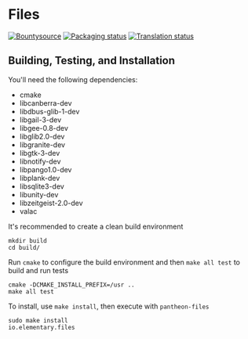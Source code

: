 # Files
[![Bountysource](https://www.bountysource.com/badge/tracker?tracker_id=65602118)](https://www.bountysource.com/teams/elementary/issues?tracker_ids=65602118)
[![Packaging status](https://repology.org/badge/tiny-repos/pantheon-files.svg)](https://repology.org/metapackage/pantheon-files)
[![Translation status](https://l10n.elementary.io/widgets/files/-/svg-badge.svg)](https://l10n.elementary.io/projects/files/?utm_source=widget)

## Building, Testing, and Installation

You'll need the following dependencies:
* cmake
* libcanberra-dev
* libdbus-glib-1-dev
* libgail-3-dev
* libgee-0.8-dev
* libglib2.0-dev
* libgranite-dev
* libgtk-3-dev
* libnotify-dev
* libpango1.0-dev
* libplank-dev
* libsqlite3-dev
* libunity-dev
* libzeitgeist-2.0-dev
* valac

It's recommended to create a clean build environment

    mkdir build
    cd build/

Run `cmake` to configure the build environment and then `make all test` to build and run tests

    cmake -DCMAKE_INSTALL_PREFIX=/usr ..
    make all test

To install, use `make install`, then execute with `pantheon-files`

    sudo make install
    io.elementary.files
